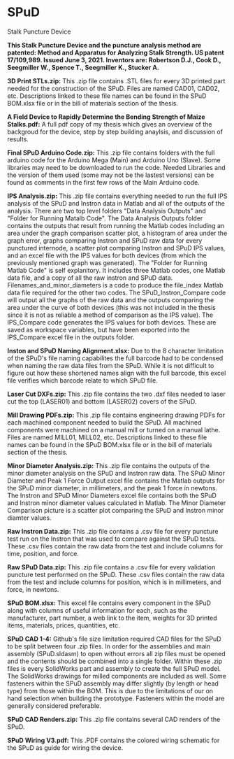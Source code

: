 # SPuD
Stalk Puncture Device

**This Stalk Puncture Device and the puncture analysis method are patented: Method and Apparatus for Analyzing Stalk Strength. US patent 17/109,989. Issued June 3, 2021. Inventors are: Robertson D.J., Cook D., Seegmiller W., Spence T., Seegmiller K., Stucker A.**

**3D Print STLs.zip:** This .zip file contains .STL files for every 3D printed part needed for the construction of the SPuD. Files are named CAD01, CAD02, etc. Descriptions linked to these file names can be found in the SPuD BOM.xlsx file or in the bill of materials section of the thesis.

**A Field Device to Rapidly Determine the Bending Strength of Maize Stalks.pdf:** A full pdf copy of my thesis which gives an overview of the backgroud for the device, step by step building anaylsis, and discussion of results.   

**Final SPuD Arduino Code.zip:** This .zip file contains folders with the full arduino code for the Arduino Mega (Main) and Arduino Uno (Slave). Some libraries may need to be downloaded to run the code. Needed Libraries and the version of them used (some may not be the lastest versions) can be found as comments in the first few rows of the Main Arduino code. 

**IPS Analysis.zip:** This .zip file contains everything needed to run the full IPS analysis of the SPuD and Instron data in Matlab and all of the outputs of the analysis. There are two top level folders "Data Analysis Outputs" and "Folder for Running Matalb Code". The Data Analysis Outputs folder contains the outputs that result from running the Matlab codes including an area under the graph comparison scatter plot, a histogram of area under the graph error, graphs comparing Instron and SPuD raw data for every punctured internode, a scatter plot comparing Instron and SPuD IPS values, and an excel file with the IPS values for both devices (from which the previously mentioned graph was generated). The "Folder for Running Matlab Code" is self explanitory. It includes three Matlab codes, one Matlab data file, and a copy of all the raw instron and SPuD data. Filenames_and_minor_diameters is a code to produce the file_index Matlab data file required for the other two codes. The SPuD_Instron_Compare code will output all the graphs of the raw data and the outputs comparing the area under the curve of both devices (this was not included in the thesis since it is not as reliable a method of comparison as the IPS value). The IPS_Compare code generates the IPS values for both devices. These are saved as workspace variables, but have been exported into the IPS_Compare excel file in the outputs folder. 

**Inston and SPuD Naming Alignment.xlsx:** Due to the 8 character limitation of the SPuD's file naming capabilites the full barcode had to be condensed when naming the raw data files from the SPuD. While it is not difficult to figure out how these shortened names align with the full barcode, this excel file verifies which barcode relate to which SPuD file.

**Laser Cut DXFs.zip:** This .zip file contains the two .dxf files needed to laser cut the top (LASER01) and bottom (LASER02) covers of the SPuD.

**Mill Drawing PDFs.zip:** This .zip file contains engineering drawing PDFs for each machined component needed to build the SPuD. All machined components were machined on a manual mill or turned on a manual lathe. Files are named MILL01, MILL02, etc. Descriptions linked to these file names can be found in the SPuD BOM.xlsx file or in the bill of materials section of the thesis.  

**Minor Diameter Analysis.zip:** This .zip file contains the outputs of the minor diameter analysis on the SPuD and Instron raw data. The SPuD Minor Diameter and Peak 1 Force Output excel file contains the Matlab outputs for the SPuD minor diameter, in millimeters, and the peak 1 force in newtons. The Instron and SPuD Minor Diameters excel file contains both the SPuD and Instron minor diameter values calculated in Matlab. The Minor Diameter Comparison picture is a scatter plot comparing the SPuD and Instron minor diamter values.  

**Raw Instron Data.zip:** This .zip file contains a .csv file for every puncture test run on the Instron that was used to compare against the SPuD tests. These .csv files contain the raw data from the test and include columns for time, position, and force.

**Raw SPuD Data.zip:** This .zip file contains a .csv file for every validation puncture test performed on the SPuD. These .csv files contain the raw data from the test and include columns for position, which is in millimeters, and force, in newtons.

**SPuD BOM.xlsx:** This excel file contains every component in the SPuD along with columns of useful information for each, such as the manufacturer, part number, a web link to the item, weights for 3D printed items, materials, prices, quantities, etc. 

**SPuD CAD 1-4:** Github's file size limitation required CAD files for the SPuD to be split between four .zip files. In order for the assemblies and main assembly (SPuD.sldasm) to open without errors all zip files must be opened and the contents should be combined into a single folder. Within these .zip files is every SolidWorks part and assembly to create the full SPuD model. The SolidWorks drawings for milled components are included as well. Some fasteners within the SPuD assembly may differ slightly (by length or head type) from those within the BOM. This is due to the limitations of our on hand selection when building the prototype. Fasteners within the model are generally considered preferable.      

**SPuD CAD Renders.zip:** This .zip file contains several CAD renders of the SPuD.

**SPuD Wiring V3.pdf:** This .PDF contains the colored wiring schematic for the SPuD as guide for wiring the device. 
